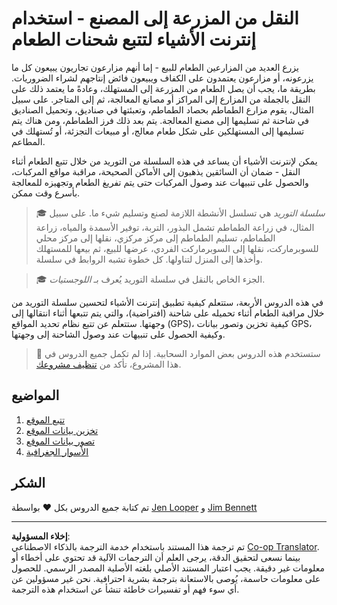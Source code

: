 <!--
CO_OP_TRANSLATOR_METADATA:
{
  "original_hash": "e978534a245b000725ed2a048f943213",
  "translation_date": "2025-08-27T00:34:29+00:00",
  "source_file": "3-transport/README.md",
  "language_code": "ar"
}
-->
# النقل من المزرعة إلى المصنع - استخدام إنترنت الأشياء لتتبع شحنات الطعام

يزرع العديد من المزارعين الطعام للبيع - إما أنهم مزارعون تجاريون يبيعون كل ما يزرعونه، أو مزارعون يعتمدون على الكفاف ويبيعون فائض إنتاجهم لشراء الضروريات. بطريقة ما، يجب أن يصل الطعام من المزرعة إلى المستهلك، وعادةً ما يعتمد ذلك على النقل بالجملة من المزارع إلى المراكز أو مصانع المعالجة، ثم إلى المتاجر. على سبيل المثال، يقوم مزارع الطماطم بحصاد الطماطم، وتعبئتها في صناديق، وتحميل الصناديق في شاحنة ثم تسليمها إلى مصنع المعالجة. يتم بعد ذلك فرز الطماطم، ومن هناك يتم تسليمها إلى المستهلكين على شكل طعام معالج، أو مبيعات التجزئة، أو تُستهلك في المطاعم.

يمكن لإنترنت الأشياء أن يساعد في هذه السلسلة من التوريد من خلال تتبع الطعام أثناء النقل - ضمان أن السائقين يذهبون إلى الأماكن الصحيحة، مراقبة مواقع المركبات، والحصول على تنبيهات عند وصول المركبات حتى يتم تفريغ الطعام وتجهيزه للمعالجة بأسرع وقت ممكن.

> 🎓 *سلسلة التوريد* هي تسلسل الأنشطة اللازمة لصنع وتسليم شيء ما. على سبيل المثال، في زراعة الطماطم تشمل البذور، التربة، توفير الأسمدة والمياه، زراعة الطماطم، تسليم الطماطم إلى مركز مركزي، نقلها إلى مركز محلي للسوبرماركت، نقلها إلى السوبرماركت الفردي، عرضها للبيع، ثم بيعها للمستهلك وأخذها إلى المنزل لتناولها. كل خطوة تشبه الروابط في سلسلة.

> 🎓 الجزء الخاص بالنقل في سلسلة التوريد يُعرف بـ *اللوجستيات*.

في هذه الدروس الأربعة، ستتعلم كيفية تطبيق إنترنت الأشياء لتحسين سلسلة التوريد من خلال مراقبة الطعام أثناء تحميله على شاحنة (افتراضية)، والتي يتم تتبعها أثناء انتقالها إلى وجهتها. ستتعلم عن تتبع نظام تحديد المواقع (GPS)، كيفية تخزين وتصور بيانات GPS، وكيفية الحصول على تنبيهات عند وصول الشاحنة إلى وجهتها.

> 💁 ستستخدم هذه الدروس بعض الموارد السحابية. إذا لم تكمل جميع الدروس في هذا المشروع، تأكد من [تنظيف مشروعك](../clean-up.md).

## المواضيع

1. [تتبع الموقع](lessons/1-location-tracking/README.md)
1. [تخزين بيانات الموقع](lessons/2-store-location-data/README.md)
1. [تصور بيانات الموقع](lessons/3-visualize-location-data/README.md)
1. [الأسوار الجغرافية](lessons/4-geofences/README.md)

## الشكر

تم كتابة جميع الدروس بكل ♥️ بواسطة [Jen Looper](https://github.com/jlooper) و [Jim Bennett](https://GitHub.com/JimBobBennett)

---

**إخلاء المسؤولية**:  
تم ترجمة هذا المستند باستخدام خدمة الترجمة بالذكاء الاصطناعي [Co-op Translator](https://github.com/Azure/co-op-translator). بينما نسعى لتحقيق الدقة، يرجى العلم أن الترجمات الآلية قد تحتوي على أخطاء أو معلومات غير دقيقة. يجب اعتبار المستند الأصلي بلغته الأصلية المصدر الرسمي. للحصول على معلومات حاسمة، يُوصى بالاستعانة بترجمة بشرية احترافية. نحن غير مسؤولين عن أي سوء فهم أو تفسيرات خاطئة تنشأ عن استخدام هذه الترجمة.